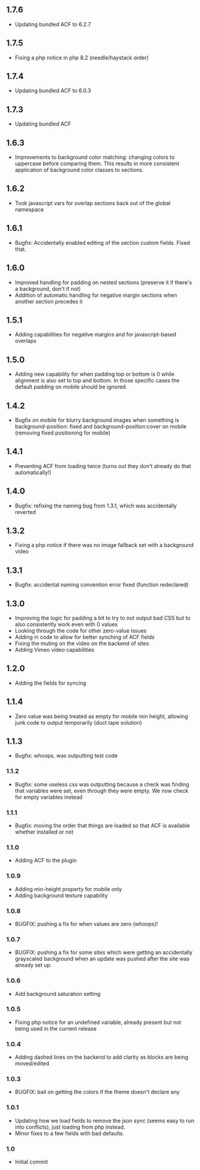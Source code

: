 ## 1.7.6

-   Updating bundled ACF to 6.2.7

## 1.7.5

-   Fixing a php notice in php 8.2 (needle/haystack order)

## 1.7.4

-   Updating bundled ACF to 6.0.3

## 1.7.3

-   Updating bundled ACF

## 1.6.3

-   Improvements to background color matching: changing colors to uppercase before comparing them. This results in more consistent application of background color classes to sections.

## 1.6.2

-   Took javascript vars for overlap sections back out of the global namespace

## 1.6.1

-   Bugfix: Accidentally enabled editing of the section custom fields. Fixed that.

## 1.6.0

-   Improved handling for padding on nested sections (preserve it if there's a background, don't if not)
-   Addition of automatic handling for negative margin sections when another section precedes it

## 1.5.1

-   Adding capabilities for negative margins and for javascript-based overlaps

## 1.5.0

-   Adding new capability for when padding top or bottom is 0 while alignment is also set to top and bottom. In those specific cases the default padding on mobile should be ignored.

## 1.4.2

-   Bugfix on mobile for blurry background images when something is background-position: fixed and background-position:cover on mobile (removing fixed positioning for mobile)

## 1.4.1

-   Preventing ACF from loading twice (turns out they don't already do that automatically!)

## 1.4.0

-   Bugfix: refixing the naming bug from 1.3.1, which was accidentally reverted

## 1.3.2

-   Fixing a php notice if there was no image fallback set with a background video

## 1.3.1

-   Bugfix: accidental naming convention error fixed (function redeclared)

## 1.3.0

-   Improving the logic for padding a bit to try to not output bad CSS but to also consistently work even with 0 values
-   Looking through the code for other zero-value issues
-   Adding in code to allow for better synching of ACF fields
-   Fixing the muting on the video on the backend of sites
-   Adding Vimeo video capabilities

## 1.2.0

-   Adding the fields for syncing

## 1.1.4

-   Zero value was being treated as empty for mobile min height, allowing junk code to output temporarily (duct tape solution)

## 1.1.3

-   Bugfix: whoops, was outputting test code

### 1.1.2

-   Bugfix: some useless css was outputting because a check was finding that variables were set, even through they were empty. We now check for empty variables instead

### 1.1.1

-   Bugfix: moving the order that things are loaded so that ACF is available whether installed or not

### 1.1.0

-   Adding ACF to the plugin

### 1.0.9

-   Adding min-height property for mobile only
-   Adding background texture capability

### 1.0.8

-   BUGFIX: pushing a fix for when values are zero (whoops)!

### 1.0.7

-   BUGFIX: pushing a fix for some sites which were getting an accidentally grayscaled background when an update was pushed after the site was already set up.

### 1.0.6

-   Add background saturation setting

### 1.0.5

-   Fixing php notice for an undefined variable, already present but not being used in the current release

### 1.0.4

-   Adding dashed lines on the backend to add clarity as blocks are being moved/edited

### 1.0.3

-   BUGFIX: bail on getting the colors if the theme doesn't declare any

### 1.0.1

-   Updating how we load fields to remove the json sync (seems easy to run into conflicts), just loading from php instead.
-   Minor fixes to a few fields with bad defaults.

### 1.0

-   Initial commit
